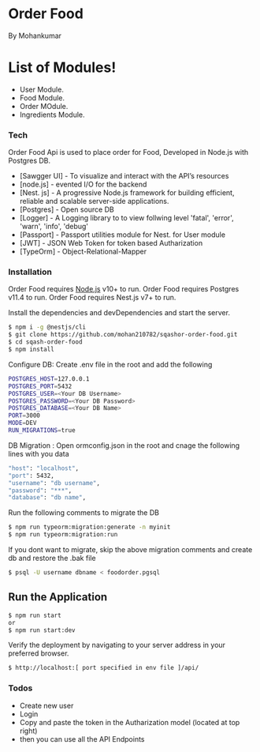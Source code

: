 # Order Food

By Mohankumar
# List of Modules!

  - User Module.
  - Food Module.
  - Order MOdule.
  - Ingredients Module.
 
### Tech

Order Food Api is used to place order for Food, Developed in Node.js with Postgres DB.

* [Sawgger UI] - To visualize and interact with the API’s resources
* [node.js] - evented I/O for the backend
* [Nest. js] - A progressive Node.js framework for building efficient, reliable and scalable server-side applications.
* [Postgres] - Open source DB
* [Logger] - A Logging library to to view follwing level 'fatal', 'error', 'warn', 'info', 'debug'
* [Passport] - Passport utilities module for Nest. for User module
* [JWT] - JSON Web Token for token based Autharization
* [TypeOrm] - Object-Relational-Mapper

### Installation

Order Food requires [Node.js](https://nodejs.org/) v10+ to run.
Order Food requires Postgres v11.4 to run.
Order Food requires Nest.js v7+ to run.

Install the dependencies and devDependencies and start the server.
```sh
$ npm i -g @nestjs/cli
$ git clone https://github.com/mohan210782/sqashor-order-food.git
$ cd sqash-order-food
$ npm install
```

Configure DB: Create  .env file in the root and add the following

```sh
POSTGRES_HOST=127.0.0.1
POSTGRES_PORT=5432
POSTGRES_USER=<Your DB Username>
POSTGRES_PASSWORD=<Your DB Password>
POSTGRES_DATABASE=<Your DB Name>
PORT=3000
MODE=DEV
RUN_MIGRATIONS=true
```

DB Migration : 
Open ormconfig.json in the root and cnage the following lines with you data
```sh
"host": "localhost",
"port": 5432,
"username": "db username",
"password": "***",
"database": "db name",
```

Run the following comments to migrate the DB
```sh
$ npm run typeorm:migration:generate -n myinit
$ npm run typeorm:migration:run
```

If you dont want to migrate, skip the above migration comments and create db and restore the .bak file 
```sh
$ psql -U username dbname < foodorder.pgsql
```

## Run the Application
```sh
$ npm run start
or
$ npm run start:dev
```
Verify the deployment by navigating to your server address in your preferred browser.

```sh
$ http://localhost:[ port specified in env file ]/api/
```

### Todos

 - Create new user 
 - Login 
 - Copy and paste the token in the Autharization model (located at top right)
 - then you can use all the API Endpoints



